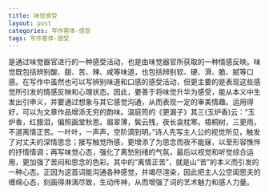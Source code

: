 ```yaml
---
title: 味觉感受
layout: post
categories: 写作客体-感受
tags: 写作客体-感受
---
```


是通过味觉器官进行的一种感受活动，也是由味觉器官所获取的一种情感反映。味觉既包括辨别酸、甜、苦、辣、咸等味道，也包括辨别软、硬、滑、脆、腻等口感。在写作中虽然也可以写辨别味道和口感的感受活动，但更主要的是表现这些感觉所引发的情感反映和心理状态。因此，要善于将味觉升华为感受，能从本义中生发出引申义，并要通过想象与其它感觉沟通，从而表现一定的审美情趣。运用得好，可以为文章作品增添无穷的韵味。温庭筠的《更漏子》其三(玉炉香)云：“玉炉香，红腊泪，偏照画堂秋思。眉翠薄，鬓云残，夜长衾枕寒。梧桐树，三更雨，不道离情正苦。一叶叶，一声声，空阶滴到明。”诗人先写主人公的视觉所见，触发了对丈夫的深情思念；接写触觉所感，更增添了为思念而夜不能寐，以至形容憔悴的抒情情调；再写味觉心态，强化了离愁别绪的气氛，最后以视觉和听觉综合运用，更加强了苦闷和思念的色彩。其中的“离情正苦”，就是山“苦”的本义而引发的一种心态。正因为这首词能沟通各种感觉，并竭尽渲染，因此把主人公空闺思夫的缠绵心态，刻画得淋漓尽致，生动传神，从而增强了词的艺术魅力和感人力量。 